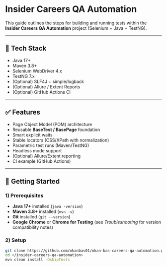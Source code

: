 # Insider Careers QA Automation
This guide outlines the steps for building and running tests within the **Insider Careers QA Automation** project (Selenium + Java + TestNG).

---

## 🧰 Tech Stack
- Java 17+
- Maven 3.8+
- Selenium WebDriver 4.x
- TestNG 7.x
- (Optional) SLF4J + simple/logback
- (Optional) Allure / Extent Reports
- (Optional) GitHub Actions CI

---

## ✅ Features
- Page Object Model (POM) architecture
- Reusable **BaseTest / BasePage** foundation
- Smart explicit waits
- Stable locators (CSS/XPath with normalization)
- Parametric test runs (Maven/TestNG)
- Headless mode support
- (Optional) Allure/Extent reporting
- CI example (GitHub Actions)

---

## 🔧 Getting Started

### 1) Prerequisites
- **Java 17+** installed (`java -version`)
- **Maven 3.8+** installed (`mvn -v`)
- **Git** installed (`git --version`)
- **Google Chrome** or **Chrome for Testing** (see *Troubleshooting* for version compatibility notes)

### 2) Setup
```bash
git clone https://github.com/okanbas01/okan-bas-careers-qa-automation.git
cd </insider-careers-qa-automation>
mvn clean install -DskipTests
